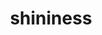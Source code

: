 ---
title: shininess
description: aets the shininess of the material
categories:
- object
pdcategory: Gem, Graphics
arguments:
- type: float
  description: Shininess value (0 - 128)
  default: 0
inlets:
1st:
  - type: gemlist
    description: gemlist
2nd:
  - type: float
    description: Shininess value (0 - 128)
outlets:
1st:
  - type: gemlist
    description: gemlist
draft: false
---